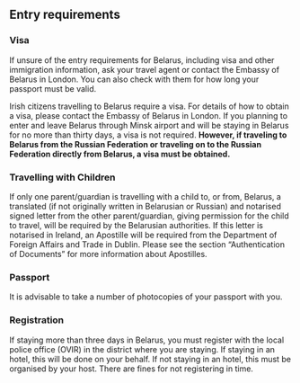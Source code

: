 ## Entry requirements

### **Visa**

If unsure of the entry requirements for Belarus, including visa and other immigration information, ask your travel agent or contact the Embassy of Belarus in London. You can also check with them for how long your passport must be valid.

Irish citizens travelling to Belarus require a visa. For details of how to obtain a visa, please contact the Embassy of Belarus in London. If you planning to enter and leave Belarus through Minsk airport and will be staying in Belarus for no more than thirty days, a visa is not required. **However, if traveling to Belarus from the Russian Federation or traveling on to the Russian Federation directly from Belarus, a visa must be obtained.**

### **Travelling with Children**

If only one parent/guardian is travelling with a child to, or from, Belarus, a translated (if not originally written in Belarusian or Russian) and notarised signed letter from the other parent/guardian, giving permission for the child to travel, will be required by the Belarusian authorities. If this letter is notarised in Ireland, an Apostille will be required from the Department of Foreign Affairs and Trade in Dublin. Please see the section “Authentication of Documents” for more information about Apostilles.

### **Passport**

It is advisable to take a number of photocopies of your passport with you.

### **Registration**

If staying more than three days in Belarus, you must register with the local police office (OVIR) in the district where you are staying. If staying in an hotel, this will be done on your behalf. If not staying in an hotel, this must be organised by your host. There are fines for not registering in time.